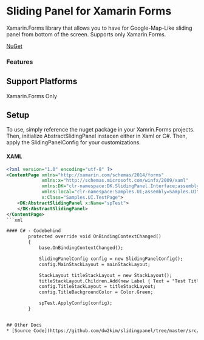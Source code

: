 ﻿# Sliding Panel for Xamarin Forms

Xamarin.Forms library that allows you to have for Google-Map-Like sliding panel from bottom of the screen.
Supports only Xamarin.Forms.

[NuGet](https://www.nuget.org/packages/DK.SlidingPanel/)

### Features

## Support Platforms
Xamarin.Forms Only

## Setup
To use, simply reference the nuget package in your Xamrin.Forms projects.
Then, initialize AbstractSlidingPanel instacen either in Xaml or C#.
Then, apply the SlidingPanelConfig for your customizations.

#### XAML 
```xml
<?xml version="1.0" encoding="utf-8" ?>
<ContentPage xmlns="http://xamarin.com/schemas/2014/forms"
             xmlns:x="http://schemas.microsoft.com/winfx/2009/xaml"
             xmlns:DK="clr-namespace:DK.SlidingPanel.Interface;assembly=DK.SlidingPanel.Interface"
             xmlns:local="clr-namespace:Samples.UI;assembly=Samples.UI"
             x:Class="Samples.UI.TestPage">
    <DK:AbstractSlidingPanel x:Name="spTest">
    </DK:AbstractSlidingPanel>
</ContentPage>
```xml

#### C# - Codebehind 
        protected override void OnBindingContextChanged()
        {
            base.OnBindingContextChanged();

            SlidingPanelConfig config = new SlidingPanelConfig();
            config.MainStackLayout = mainStackLayout;

            StackLayout titleStackLayout = new StackLayout();
            titleStackLayout.Children.Add(new Label { Text = "Test Title x" });
            config.TitleStackLayout = titleStackLayout;
            config.TitleBackgroundColor = Color.Green;

            spTest.ApplyConfig(config);
        }


## Other Docs
* [Source Code](https://github.com/dw2kim/slidingpanel/tree/master/src/Samples/Samples)
